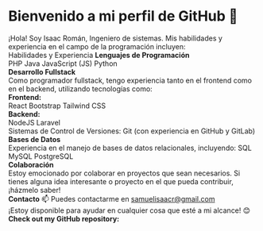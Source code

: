 # Bienvenido a mi perfil de GitHub 👋
¡Hola! Soy Isaac Román, Ingeniero de sistemas. Mis habilidades y experiencia en el campo de la programación incluyen:
<br>
Habilidades y Experiencia
__Lenguajes de Programación__ <br>
PHP
Java
JavaScript (JS)
Python
<br>
__Desarrollo Fullstack__ <br>
Como programador fullstack, tengo experiencia tanto en el frontend como en el backend, utilizando tecnologías como:
<br>
__Frontend:__ <br>
React
Bootstrap
Tailwind CSS
<br>
__Backend:__ <br>
NodeJS
Laravel
<br>
Sistemas de Control de Versiones:
Git (con experiencia en GitHub y GitLab)
<br>
__Bases de Datos__ <br>
Experiencia en el manejo de bases de datos relacionales, incluyendo:
SQL
MySQL
PostgreSQL
<br>
__Colaboración__ <br>
Estoy emocionado por colaborar en proyectos que sean necesarios. 
Si tienes alguna idea interesante o proyecto en el que pueda contribuir, ¡házmelo saber!
<br>
__Contacto__
📫 Puedes contactarme en samuelisaacr@gmail.com
<br>
¡Estoy disponible para ayudar en cualquier cosa que esté a mi alcance! 😊
<br>
__Check out my GitHub repository:__ <br>

<!-----
<div>
  <p>
    <a href="https://github.com/Bhargavi-hash/HotelFranchiseDBMS.git">
      <img src="https://github-readme-stats.vercel.app/api/pin/?username=Bhargavi-hash&repo=HotelFranchiseDBMS" alt="GitHub Stats" />
    </a>
    <a href="https://github.com/Bhargavi-hash/Linux-Shell-Implementation.git">
      <img src="https://github-readme-stats.vercel.app/api/pin/?username=Bhargavi-hash&repo=Linux-Shell-Implementation" alt="GitHub Stats" />
    </a>
  </p>
</div>
--->

